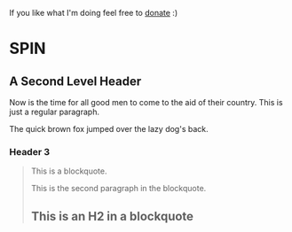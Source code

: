 If you like what I'm doing feel free to [donate](https://www.paypal.com/cgi-bin/webscr?cmd=_donations&business=Y6L5Q6Z4XMSY6&lc=US&item_name=MaxiMini%20Games&currency_code=USD&bn=PP%2dDonationsBF%3abtn_donateCC_LG%2egif%3aNonHosted) :)

SPIN
====================

A Second Level Header
---------------------

Now is the time for all good men to come to
the aid of their country. This is just a
regular paragraph.

The quick brown fox jumped over the lazy
dog's back.

### Header 3

> This is a blockquote.
> 
> This is the second paragraph in the blockquote.
>
> ## This is an H2 in a blockquote
